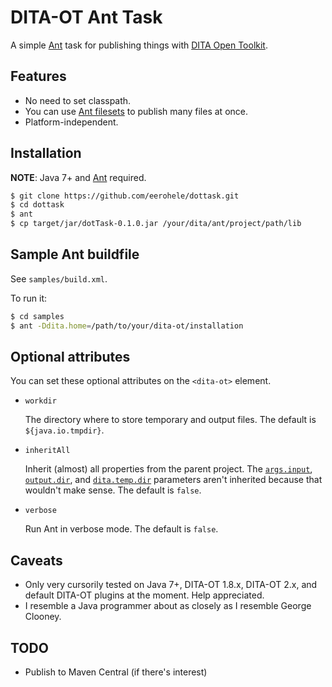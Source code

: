 # DITA-OT Ant Task

A simple [Ant][ant] task for publishing things with
[DITA Open Toolkit][dot].

## Features

- No need to set classpath.
- You can use [Ant filesets][ant-fileset] to publish many files at once.
- Platform-independent.

## Installation

**NOTE**: Java 7+ and [Ant][ant] required.

```bash
$ git clone https://github.com/eerohele/dottask.git
$ cd dottask
$ ant
$ cp target/jar/dotTask-0.1.0.jar /your/dita/ant/project/path/lib
```

## Sample Ant buildfile

See `samples/build.xml`.

To run it:

```bash
$ cd samples
$ ant -Ddita.home=/path/to/your/dita-ot/installation
```

## Optional attributes

You can set these optional attributes on the `<dita-ot>` element.

- `workdir`

    The directory where to store temporary and output files. The default is `${java.io.tmpdir}`.

- `inheritAll`

    Inherit (almost) all properties from the parent project. The
    [`args.input`][args-input], [`output.dir`][output-dir], and
    [`dita.temp.dir`][dita-temp-dir] parameters aren't inherited because that
    wouldn't make sense. The default is `false`.

- `verbose`

    Run Ant in verbose mode. The default is `false`.

## Caveats

- Only very cursorily tested on Java 7+, DITA-OT 1.8.x, DITA-OT 2.x, and default DITA-OT plugins at the moment. Help appreciated.
- I resemble a Java programmer about as closely as I resemble George Clooney.

## TODO

- Publish to Maven Central (if there's interest)

[ant-fileset]: https://ant.apache.org/manual/Types/fileset.html
[ant]: https://ant.apache.org/
[args-input]: http://www.dita-ot.org/dev/parameters/ant-parameters-base-transformation.html#ant-parameters-base-transformation__args.input
[dita-temp-dir]: http://www.dita-ot.org/dev/parameters/ant-parameters-base-transformation.html#ant-parameters-base-transformation__dita.temp.dir
[dot]: http://www.dita-ot.org
[output-dir]: http://www.dita-ot.org/dev/parameters/ant-parameters-base-transformation.html#ant-parameters-base-transformation__output.dir

